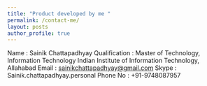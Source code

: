```yaml
---
title: "Product developed by me "
permalink: /contact-me/
layout: posts
author_profile: true
---
```



Name          : Sainik Chattapadhyay
Qualification : Master of Technology, Information Technology Indian Institute of Information Technology, Allahabad
Email         : sainikchattapadhyay@gmail.com
Skype         : Sainik.chattapadhyay.personal
Phone No      : +91-9748087957


